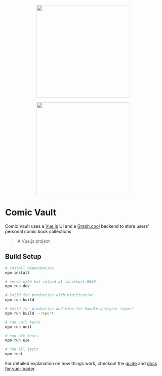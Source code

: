 <p align="center"><img align="center" height="300px" src="http://i.imgur.com/HTsD17J.png"/></p>

<p align="center"><img align="center" height="300px" src="http://i.imgur.com/fyIBIeC.png"/></p>

# Comic Vault

Comic Vault uses a [Vue.js](https://vuejs.org/) UI and a [Graph.cool](https://www.graph.cool/) backend to store users' personal comic book collections


> A Vue.js project

## Build Setup

``` bash
# install dependencies
npm install

# serve with hot reload at localhost:8080
npm run dev

# build for production with minification
npm run build

# build for production and view the bundle analyzer report
npm run build --report

# run unit tests
npm run unit

# run e2e tests
npm run e2e

# run all tests
npm test
```

For detailed explanation on how things work, checkout the [guide](http://vuejs-templates.github.io/webpack/) and [docs for vue-loader](http://vuejs.github.io/vue-loader).

